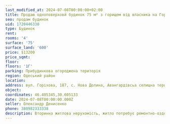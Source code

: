 ```yaml
---
last_modified_at: 2024-07-08T00:00:00+02:00
title: Продаю одноповерховй будинок 75 м² з горищем від власника на Горіховій в с. Нова Долина
seo: продам будинок
uid: 1720446330
type: Будинок
rent:
rooms: '4'
surface: '75'
surface_land: '600'
price: $13200
price_sqmt:
floor:
floors: '1Г'
parking: Прибудинкова огороджена територія
region: Одеський район
location:
address: вул. Горіхова, 187, с. Нова Долина, Авангардівсьа селищна територіальна громада
object:
coordinates: 46.405345,30.605133
date: 2024-07-08T00:00:00.000Z
seller: Олександр Денисенко
phone: 380982333338
description: Вторинна житлова нерухомість, житло потребує ремонтно-оздоблювальних робіт
---
```

